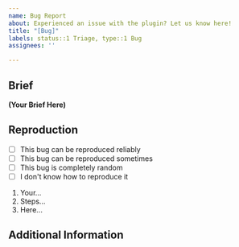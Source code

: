 ```yaml
---
name: Bug Report
about: Experienced an issue with the plugin? Let us know here!
title: "[Bug]"
labels: status::1 Triage, type::1 Bug
assignees: ''

---
```


## Brief
<!--
//  Give us a 2-3 sentence summary of the bug here.
//  This should include a summary of the conditions required, and the impact
//  the bug has on the server or plugin.
 -->

**(Your Brief Here)**

## Reproduction
<!--
//  If you have steps to reproduce your issue, please list them here.
//  If they don't work all the time, let us know so we can try it out multiple times.
-->

- [ ] This bug can be reproduced reliably
- [ ] This bug can be reproduced sometimes
- [ ] This bug is completely random
- [ ] I don't know how to reproduce it

1. Your...
2. Steps...
3. Here...

## Additional Information
<!--
//  If you have any logs, videos, screenshots, or extra data, put it here for others to look at.
//  Censor any personal information--this is a public issue tracker!
-->
